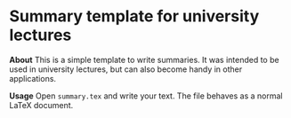 Summary template for university lectures
========

**About**
This is a simple template to write summaries. It was intended to be used in university lectures, but can also become handy in other applications.

**Usage**
Open `summary.tex` and write your text. The file behaves as a normal LaTeX document.